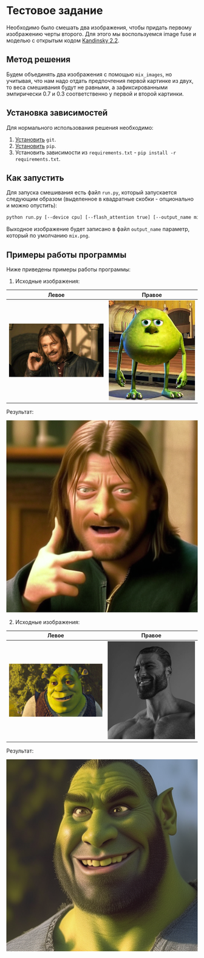 # Тестовое задание

Необходимо было смешать два изображения, чтобы придать первому изображению черты второго. Для этого мы воспользуемся image fuse и моделью с открытым кодом [Kandinsky 2.2](https://github.com/ai-forever/Kandinsky-2).

## Метод решения

Будем объединять два изображения с помощью `mix_images`, но учитывая, что нам надо отдать предпочтения первой картинке из двух, то веса смешивания будут не равными, а зафиксированными эмпирически 0.7 и 0.3 соответственно у первой и второй картинки.

## Установка зависимостей

Для нормального использования решения необходимо:
1. [Установить](https://git-scm.com/book/en/v2/Getting-Started-Installing-Git) `git`.
2. [Установить](https://pip.pypa.io/en/stable/installation/) `pip`.
3. Установить зависимости из `requirements.txt` - `pip install -r requirements.txt`.

## Как запустить

Для запуска смешивания есть файл `run.py`, который запускается следующим образом (выделенное в квадратные скобки - опционально и можно опустить):
```bash
python run.py [--device cpu] [--flash_attention true] [--output_name mix.png] [--output_width 512] [--output_height 512] img1.jpg img2.jpg
```
Выходное изображение будет записано в файл `output_name` параметр, который по умолчанию `mix.png`.

## Примеры работы программы

Ниже приведены примеры работы программы:

1. Исходные изображения:

| Левое | Правое |
| -- | --- |
| ![Left](imgs/image1.jpeg "Left") | ![Right](imgs/image2.jpeg "Right") |

Результат:

![First mix](imgs/mix1.png "First mix")

2. Исходные изображения:

| Левое | Правое |
| -- | --- |
| ![Left](imgs/image3.jpeg "Left") | ![Right](imgs/image4.jpeg "Right") |

Результат:

![Second mix](imgs/mix2.png "Second mix")
